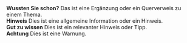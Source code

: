 <div class="alert alert-success">
    <i class="fa-duotone fa-solid fa-question-circle fa-xl"></i>
    <strong>Wussten Sie schon?</strong>
    Das ist eine Ergänzung oder ein Querverweis zu einem Thema.
</div>
 
<div class="alert alert-info">
    <i class="fa-duotone fa-solid fa-circle-info fa-xl"></i>
    <strong>Hinweis</strong>
    Dies ist eine allgemeine Information oder ein Hinweis.
</div>
 
<div class="alert alert-notice">
    <i class="fa-duotone fa-solid fa-lightbulb fa-xl"></i>
    <strong>Gut zu wissen</strong>
    Dies ist ein relevanter Hinweis oder Tipp.
</div>
 
<div class="alert alert-warn">
    <i class="fa-duotone fa-solid fa-triangle-exclamation fa-xl"></i>
    <strong>Achtung</strong>
    Dies ist eine Warnung.
</div>